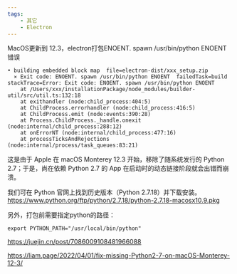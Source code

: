 ```yaml
---
tags:
    - 其它
    - Electron
---
```


MacOS更新到 12.3，electron打包ENOENT. spawn /usr/bin/python ENOENT错误

```
• building embedded block map  file=electron-dist/xxx_setup.zip
  ⨯ Exit code: ENOENT. spawn /usr/bin/python ENOENT  failedTask=build stackTrace=Error: Exit code: ENOENT. spawn /usr/bin/python ENOENT
    at /Users/xxx/installationPackage/node_modules/builder-util/src/util.ts:132:18
    at exithandler (node:child_process:404:5)
    at ChildProcess.errorhandler (node:child_process:416:5)
    at ChildProcess.emit (node:events:390:28)
    at Process.ChildProcess._handle.onexit (node:internal/child_process:288:12)
    at onErrorNT (node:internal/child_process:477:16)
    at processTicksAndRejections (node:internal/process/task_queues:83:21)
```

这是由于 Apple 在 macOS Monterey 12.3 开始，移除了随系统发行的 Python 2.7；于是，尚在依赖 Python 2.7 的 App 在启动时的动态链接阶段就会出错而崩溃。


我们可在 Python 官网上找到历史版本（Python 2.7.18）并下载安装。
https://www.python.org/ftp/python/2.7.18/python-2.7.18-macosx10.9.pkg


另外，打包前需要指定python的路径：
```
export PYTHON_PATH="/usr/local/bin/python"

```

https://juejin.cn/post/7086009108481966088

https://liam.page/2022/04/01/fix-missing-Python2-7-on-macOS-Monterey-12-3/